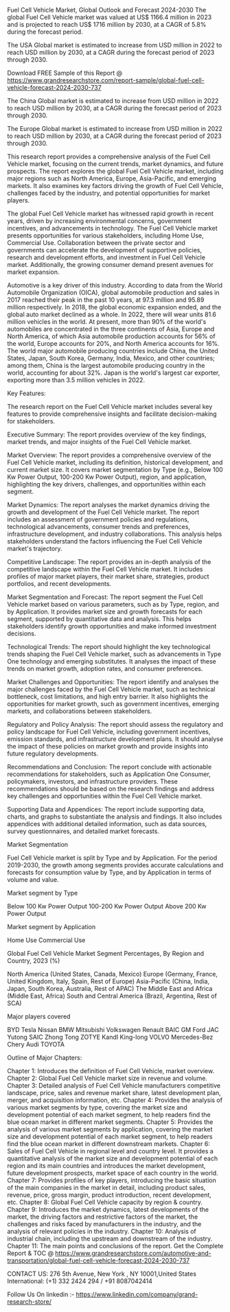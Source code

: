 Fuel Cell Vehicle Market, Global Outlook and Forecast 2024-2030
The global Fuel Cell Vehicle market was valued at US$ 1166.4 million in 2023 and is projected to reach US$ 1716 million by 2030, at a CAGR of 5.8% during the forecast period.

The USA Global market is estimated to increase from USD million in 2022 to reach USD million by 2030, at a CAGR during the forecast period of 2023 through 2030.

Download FREE Sample of this Report @ https://www.grandresearchstore.com/report-sample/global-fuel-cell-vehicle-forecast-2024-2030-737

The China Global market is estimated to increase from USD million in 2022 to reach USD million by 2030, at a CAGR during the forecast period of 2023 through 2030.

The Europe Global market is estimated to increase from USD million in 2022 to reach USD million by 2030, at a CAGR during the forecast period of 2023 through 2030.

This research report provides a comprehensive analysis of the Fuel Cell Vehicle market, focusing on the current trends, market dynamics, and future prospects. The report explores the global Fuel Cell Vehicle market, including major regions such as North America, Europe, Asia-Pacific, and emerging markets. It also examines key factors driving the growth of Fuel Cell Vehicle, challenges faced by the industry, and potential opportunities for market players.

The global Fuel Cell Vehicle market has witnessed rapid growth in recent years, driven by increasing environmental concerns, government incentives, and advancements in technology. The Fuel Cell Vehicle market presents opportunities for various stakeholders, including Home Use, Commercial Use. Collaboration between the private sector and governments can accelerate the development of supportive policies, research and development efforts, and investment in Fuel Cell Vehicle market. Additionally, the growing consumer demand present avenues for market expansion.

Automotive is a key driver of this industry. According to data from the World Automobile Organization (OICA), global automobile production and sales in 2017 reached their peak in the past 10 years, at 97.3 million and 95.89 million respectively. In 2018, the global economic expansion ended, and the global auto market declined as a whole. In 2022, there will wear units 81.6 million vehicles in the world. At present, more than 90% of the world's automobiles are concentrated in the three continents of Asia, Europe and North America, of which Asia automobile production accounts for 56% of the world, Europe accounts for 20%, and North America accounts for 16%. The world major automobile producing countries include China, the United States, Japan, South Korea, Germany, India, Mexico, and other countries; among them, China is the largest automobile producing country in the world, accounting for about 32%. Japan is the world's largest car exporter, exporting more than 3.5 million vehicles in 2022.

Key Features:

The research report on the Fuel Cell Vehicle market includes several key features to provide comprehensive insights and facilitate decision-making for stakeholders.

Executive Summary: The report provides overview of the key findings, market trends, and major insights of the Fuel Cell Vehicle market.

Market Overview: The report provides a comprehensive overview of the Fuel Cell Vehicle market, including its definition, historical development, and current market size. It covers market segmentation by Type (e.g., Below 100 Kw Power Output, 100-200 Kw Power Output), region, and application, highlighting the key drivers, challenges, and opportunities within each segment.

Market Dynamics: The report analyses the market dynamics driving the growth and development of the Fuel Cell Vehicle market. The report includes an assessment of government policies and regulations, technological advancements, consumer trends and preferences, infrastructure development, and industry collaborations. This analysis helps stakeholders understand the factors influencing the Fuel Cell Vehicle market's trajectory.

Competitive Landscape: The report provides an in-depth analysis of the competitive landscape within the Fuel Cell Vehicle market. It includes profiles of major market players, their market share, strategies, product portfolios, and recent developments.

Market Segmentation and Forecast: The report segment the Fuel Cell Vehicle market based on various parameters, such as by Type, region, and by Application. It provides market size and growth forecasts for each segment, supported by quantitative data and analysis. This helps stakeholders identify growth opportunities and make informed investment decisions.

Technological Trends: The report should highlight the key technological trends shaping the Fuel Cell Vehicle market, such as advancements in Type One technology and emerging substitutes. It analyses the impact of these trends on market growth, adoption rates, and consumer preferences.

Market Challenges and Opportunities: The report identify and analyses the major challenges faced by the Fuel Cell Vehicle market, such as technical bottleneck, cost limitations, and high entry barrier. It also highlights the opportunities for market growth, such as government incentives, emerging markets, and collaborations between stakeholders.

Regulatory and Policy Analysis: The report should assess the regulatory and policy landscape for Fuel Cell Vehicle, including government incentives, emission standards, and infrastructure development plans. It should analyse the impact of these policies on market growth and provide insights into future regulatory developments.

Recommendations and Conclusion: The report conclude with actionable recommendations for stakeholders, such as Application One Consumer, policymakers, investors, and infrastructure providers. These recommendations should be based on the research findings and address key challenges and opportunities within the Fuel Cell Vehicle market.

Supporting Data and Appendices: The report include supporting data, charts, and graphs to substantiate the analysis and findings. It also includes appendices with additional detailed information, such as data sources, survey questionnaires, and detailed market forecasts.

Market Segmentation

Fuel Cell Vehicle market is split by Type and by Application. For the period 2019-2030, the growth among segments provides accurate calculations and forecasts for consumption value by Type, and by Application in terms of volume and value.

Market segment by Type

Below 100 Kw Power Output
100-200 Kw Power Output
Above 200 Kw Power Output

Market segment by Application

Home Use
Commercial Use

Global Fuel Cell Vehicle Market Segment Percentages, By Region and Country, 2023 (%)

North America (United States, Canada, Mexico)
Europe (Germany, France, United Kingdom, Italy, Spain, Rest of Europe)
Asia-Pacific (China, India, Japan, South Korea, Australia, Rest of APAC)
The Middle East and Africa (Middle East, Africa)
South and Central America (Brazil, Argentina, Rest of SCA)

Major players covered

BYD
Tesla
Nissan
BMW
Mitsubishi
Volkswagen
Renault
BAIC
GM
Ford
JAC
Yutong
SAIC
Zhong Tong
ZOTYE
KandI
King-long
VOLVO
Mercedes-Bez
Chery
Audi
TOYOTA

Outline of Major Chapters:

Chapter 1: Introduces the definition of Fuel Cell Vehicle, market overview.
Chapter 2: Global Fuel Cell Vehicle market size in revenue and volume.
Chapter 3: Detailed analysis of Fuel Cell Vehicle manufacturers competitive landscape, price, sales and revenue market share, latest development plan, merger, and acquisition information, etc.
Chapter 4: Provides the analysis of various market segments by type, covering the market size and development potential of each market segment, to help readers find the blue ocean market in different market segments.
Chapter 5: Provides the analysis of various market segments by application, covering the market size and development potential of each market segment, to help readers find the blue ocean market in different downstream markets.
Chapter 6: Sales of Fuel Cell Vehicle in regional level and country level. It provides a quantitative analysis of the market size and development potential of each region and its main countries and introduces the market development, future development prospects, market space of each country in the world.
Chapter 7: Provides profiles of key players, introducing the basic situation of the main companies in the market in detail, including product sales, revenue, price, gross margin, product introduction, recent development, etc.
Chapter 8: Global Fuel Cell Vehicle capacity by region & country.
Chapter 9: Introduces the market dynamics, latest developments of the market, the driving factors and restrictive factors of the market, the challenges and risks faced by manufacturers in the industry, and the analysis of relevant policies in the industry.
Chapter 10: Analysis of industrial chain, including the upstream and downstream of the industry.
Chapter 11: The main points and conclusions of the report.
Get the Complete Report & TOC @ https://www.grandresearchstore.com/automotive-and-transportation/global-fuel-cell-vehicle-forecast-2024-2030-737

CONTACT US:
276 5th Avenue, New York , NY 10001,United States
International: (+1) 332 2424 294 / +91 8087042414

Follow Us On linkedin :- https://www.linkedin.com/company/grand-research-store/
